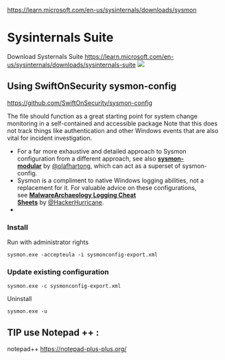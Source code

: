 
https://learn.microsoft.com/en-us/sysinternals/downloads/sysmon


# Sysinternals Suite

Download Systernals Suite
https://learn.microsoft.com/en-us/sysinternals/downloads/sysinternals-suite
![](Imagens/Pasted%20image%2020240611222350.png)


## Using SwiftOnSecurity sysmon-config

https://github.com/SwiftOnSecurity/sysmon-config

The file should function as a great starting point for system change monitoring in a self-contained and accessible package
Note that this does not track things like authentication and other Windows events that are also vital for incident investigation.

- For a far more exhaustive and detailed approach to Sysmon configuration from a different approach, see also **[sysmon-modular](https://github.com/olafhartong/sysmon-modular)** by [@olafhartong](https://twitter.com/olafhartong), which can act as a superset of sysmon-config.
- Sysmon is a compliment to native Windows logging abilities, not a replacement for it. For valuable advice on these configurations, see **[MalwareArchaeology Logging Cheat Sheets](https://www.malwarearchaeology.com/cheat-sheets)** by [@HackerHurricane](https://twitter.com/hackerhurricane).
-

### Install
Run with administrator rights
````cmd.exe
sysmon.exe -accepteula -i sysmonconfig-export.xml
`````

### Update existing configuration

````
sysmon.exe -c sysmonconfig-export.xml
`````

Uninstall
````
sysmon.exe -u
`````


## TIP use Notepad ++ :
notepad++
https://notepad-plus-plus.org/
